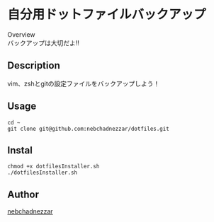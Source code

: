自分用ドットファイルバックアップ
====

Overview  
バックアップは大切だよ!!  
## Description
vim、zshとgitの設定ファイルをバックアップしよう！  
## Usage
```
cd ~  
git clone git@github.com:nebchadnezzar/dotfiles.git  
```

## Instal
```
chmod +x dotfilesInstaller.sh  
./dotfilesInstaller.sh  
```

## Author
[nebchadnezzar](https://github.com/nebchadnezzar)
